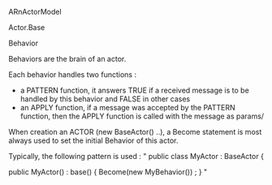 ARnActorModel

Actor.Base

Behavior

Behaviors are the brain of an actor.

Each behavior handles two functions :

  - a PATTERN function, it answers TRUE if a received message is to be handled by this behavior and FALSE in other cases
  - an APPLY function, if a message was accepted by the PATTERN function, then the APPLY function is called with the message as params/
  
When creation an ACTOR (new BaseActor() ..), a Become statement is most always used to set the initial Behavior of this actor.

Typically, the following pattern is used :
"
public class MyActor : BaseActor
{

  public MyActor() : base()
  {
    Become(new MyBehavior()) ;
  }
"

